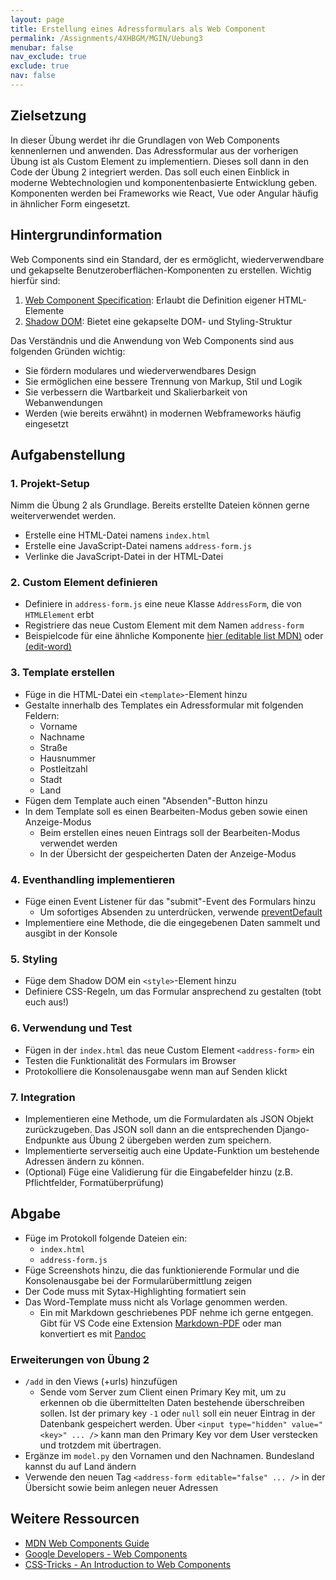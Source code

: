 ```yaml
---
layout: page
title: Erstellung eines Adressformulars als Web Component
permalink: /Assignments/4XHBGM/MGIN/Uebung3
menubar: false
nav_exclude: true
exclude: true
nav: false
---
```


## Zielsetzung
In dieser Übung werdet ihr die Grundlagen von Web Components kennenlernen und anwenden. Das Adressformular aus der vorherigen Übung ist als Custom Element zu implementiern. Dieses soll dann in den Code der Übung 2 integriert werden. Das soll euch einen Einblick in moderne Webtechnologien und komponentenbasierte Entwicklung geben. Komponenten werden bei Frameworks wie React, Vue oder Angular häufig in ähnlicher Form eingesetzt. 

## Hintergrundinformation
Web Components sind ein Standard, der es ermöglicht, wiederverwendbare und gekapselte Benutzeroberflächen-Komponenten zu erstellen. Wichtig hierfür sind:
1. [Web Component Specification](https://developer.mozilla.org/en-US/docs/Web/API/Web_components): Erlaubt die Definition eigener HTML-Elemente
2. [Shadow DOM](https://developer.mozilla.org/en-US/docs/Web/API/Web_components/Using_shadow_DOM): Bietet eine gekapselte DOM- und Styling-Struktur


Das Verständnis und die Anwendung von Web Components sind aus folgenden Gründen wichtig:
- Sie fördern modulares und wiederverwendbares Design
- Sie ermöglichen eine bessere Trennung von Markup, Stil und Logik
- Sie verbessern die Wartbarkeit und Skalierbarkeit von Webanwendungen
- Werden (wie bereits erwähnt) in modernen Webframeworks häufig eingesetzt

## Aufgabenstellung

### 1. Projekt-Setup

Nimm die Übung 2 als Grundlage. Bereits erstellte Dateien können gerne weiterverwendet werden.

- Erstelle eine HTML-Datei namens `index.html`
- Erstelle eine JavaScript-Datei namens `address-form.js`
- Verlinke die JavaScript-Datei in der HTML-Datei

### 2. Custom Element definieren
- Definiere in `address-form.js` eine neue Klasse `AddressForm`, die von `HTMLElement` erbt
- Registriere das neue Custom Element mit dem Namen `address-form`
- Beispielcode für eine ähnliche Komponente [hier (editable list MDN)](https://github.com/mdn/web-components-examples/blob/main/editable-list/main.js) oder [(edit-word)](https://mdn.github.io/web-components-examples/edit-word/)

### 3. Template erstellen
- Füge in die HTML-Datei ein `<template>`-Element hinzu
- Gestalte innerhalb des Templates ein Adressformular mit folgenden Feldern:
  - Vorname
  - Nachname
  - Straße
  - Hausnummer
  - Postleitzahl
  - Stadt
  - Land
- Fügen dem Template auch einen "Absenden"-Button hinzu
- In dem Template soll es einen Bearbeiten-Modus geben sowie einen Anzeige-Modus
  - Beim erstellen eines neuen Eintrags soll der Bearbeiten-Modus verwendet werden
  - In der Übersicht der gespeicherten Daten der Anzeige-Modus


### 4. Eventhandling implementieren
- Füge einen Event Listener für das "submit"-Event des Formulars hinzu
  - Um sofortiges Absenden zu unterdrücken, verwende [preventDefault](https://developer.mozilla.org/en-US/docs/Web/API/Event/preventDefault)
- Implementiere eine Methode, die die eingegebenen Daten sammelt und ausgibt in der Konsole

### 5. Styling
- Füge dem Shadow DOM ein `<style>`-Element hinzu
- Definiere CSS-Regeln, um das Formular ansprechend zu gestalten (tobt euch aus!)

### 6. Verwendung und Test
- Fügen in der `index.html` das neue Custom Element `<address-form>` ein
- Testen die Funktionalität des Formulars im Browser
- Protokolliere die Konsolenausgabe wenn man auf Senden klickt

### 7. Integration
- Implementieren eine Methode, um die Formulardaten als JSON Objekt zurückzugeben. Das JSON soll dann an die entsprechenden Django-Endpunkte aus Übung 2 übergeben werden zum speichern.
- Implementierte serverseitig auch eine Update-Funktion um bestehende Adressen ändern zu können.
- (Optional) Füge eine Validierung für die Eingabefelder hinzu (z.B. Pflichtfelder, Formatüberprüfung)

## Abgabe
- Füge im Protokoll folgende Dateien ein:
  - `index.html`
  - `address-form.js`
- Füge Screenshots hinzu, die das funktionierende Formular und die Konsolenausgabe bei der Formularübermittlung zeigen
- Der Code muss mit Sytax-Highlighting formatiert sein
- Das Word-Template muss nicht als Vorlage genommen werden.
  - Ein mit Markdown geschriebenes PDF nehme ich gerne entgegen. Gibt für VS Code eine Extension [Markdown-PDF](https://marketplace.visualstudio.com/items?itemName=yzane.markdown-pdf) oder man konvertiert es mit [Pandoc](https://pandoc.org/)


### Erweiterungen von Übung 2

- `/add` in den Views (+urls) hinzufügen
  - Sende vom Server zum Client einen Primary Key mit, um zu erkennen ob die übermittelten Daten bestehende überschreiben sollen. Ist der primary key `-1` oder `null` soll ein neuer Eintrag in der Datenbank gespeichert werden. Über `<input type="hidden" value="<key>" ... />` kann man den Primary Key vor dem User verstecken und trotzdem mit übertragen.
- Ergänze im `model.py` den Vornamen und den Nachnamen. Bundesland kannst du auf Land ändern
- Verwende den neuen Tag `<address-form editable="false" ... />` in der Übersicht sowie beim anlegen neuer Adressen

## Weitere Ressourcen
- [MDN Web Components Guide](https://developer.mozilla.org/en-US/docs/Web/Web_Components)
- [Google Developers - Web Components](https://developers.google.com/web/fundamentals/web-components)
- [CSS-Tricks - An Introduction to Web Components](https://css-tricks.com/an-introduction-to-web-components/)